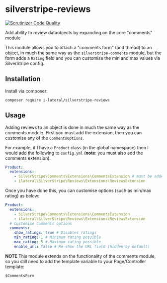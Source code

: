 # silverstripe-reviews

[![Scrutinizer Code Quality](https://scrutinizer-ci.com/g/i-lateral/silverstripe-reviews/badges/quality-score.png?b=1)](https://scrutinizer-ci.com/g/i-lateral/silverstripe-reviews/?branch=1)

Add ability to review dataobjects by expanding on the core "comments" module

This module allows you to attach a "comments form" (and thread) to an object,
in much the same way as the `silverstripe-comments` module, but the form
adds a `Rating` field and you can customise the min and max values via
SilverStripe config.

## Installation

Install via composer:

    composer require i-lateral/silverstripe-reviews

## Usage

Adding reviews to an object is done in much the same way as the comments module.
First you must add the extension, then you can customise any of the `CommentsOptions`.

For example, if I have a `Product` class (in the global namespace) then I would add the
following to `config.yml` (**note**: you must also add the comments extension).

```yml
Product:
  extensions:
    - SilverStripe\Comments\Extensions\CommentsExtension # must be added first
    - ilateral\SilverStripe\Reviews\Extensions\ReviewsExtension
```

Once you have done this, you can customise options (such as min/max rating) as below:

```yml
Product:
  extensions:
    - SilverStripe\Comments\Extensions\CommentsExtension
    - ilateral\SilverStripe\Reviews\Extensions\ReviewsExtension
  # Customise comments options
  comments:
    show_ratings: true # Disables ratings
    min_rating: 1 # Minimum rating possible
    max_rating: 5 # Maximum rating possible 
    enable_url: false # Re-show the URL field (hidden by default)
```

**NOTE** This module extends on the functionality of the comments module, so you still need to add the template variable to your Page/Controller template:

    $CommentsForm
